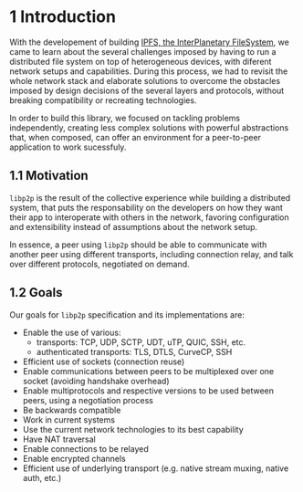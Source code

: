1 Introduction
==============

With the developement of building [IPFS, the InterPlanetary FileSystem](https://ipfs.io/), we came to learn about the several challenges imposed by having to run a distributed file system on top of heterogeneous devices, with diferent network setups and capabilities. During this process, we had to revisit the whole network stack and elaborate solutions to overcome the obstacles imposed by design decisions of the several layers and protocols, without breaking compatibility or recreating technologies.

In order to build this library, we focused on tackling problems independently, creating less complex solutions with powerful abstractions that, when composed, can offer an environment for a peer-to-peer application to work sucessfuly.

## 1.1 Motivation

`libp2p` is the result of the collective experience while building a distributed system, that puts the responsability on the developers on how they want their app to interoperate with others in the network, favoring configuration and extensibility instead of assumptions about the network setup.

In essence, a peer using `libp2p` should be able to communicate with another peer using different transports, including connection relay, and talk over different protocols, negotiated on demand.

## 1.2 Goals

Our goals for `libp2p` specification and its implementations are:

- Enable the use of various:
  - transports: TCP, UDP, SCTP, UDT, uTP, QUIC, SSH, etc.
  - authenticated transports: TLS, DTLS, CurveCP, SSH
- Efficient use of sockets (connection reuse)
- Enable communications between peers to be multiplexed over one socket (avoiding handshake overhead)
- Enable multiprotocols and respective versions to be used between peers, using a negotiation process
- Be backwards compatible
- Work in current systems
- Use the current network technologies to its best capability
- Have NAT traversal
- Enable connections to be relayed
- Enable encrypted channels
- Efficient use of underlying transport (e.g. native stream muxing, native auth, etc.)
